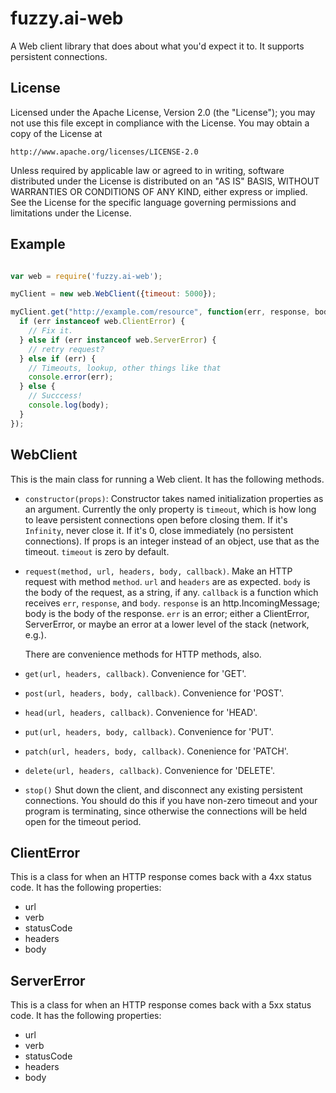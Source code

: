 fuzzy.ai-web
============

A Web client library that does about what you'd expect it to. It supports
persistent connections.

License
-------

Licensed under the Apache License, Version 2.0 (the "License");
you may not use this file except in compliance with the License.
You may obtain a copy of the License at

    http://www.apache.org/licenses/LICENSE-2.0

Unless required by applicable law or agreed to in writing, software
distributed under the License is distributed on an "AS IS" BASIS,
WITHOUT WARRANTIES OR CONDITIONS OF ANY KIND, either express or implied.
See the License for the specific language governing permissions and
limitations under the License.

Example
-------

```javascript

var web = require('fuzzy.ai-web');

myClient = new web.WebClient({timeout: 5000});

myClient.get("http://example.com/resource", function(err, response, body) {
  if (err instanceof web.ClientError) {
    // Fix it.
  } else if (err instanceof web.ServerError) {
    // retry request?
  } else if (err) {
    // Timeouts, lookup, other things like that
    console.error(err);
  } else {
    // Succcess!
    console.log(body);
  }
});
```

WebClient
---------

This is the main class for running a Web client. It has the following methods.

* `constructor(props)`: Constructor takes named initialization properties as an
  argument. Currently the only property is `timeout`, which is how long to leave
  persistent connections open before closing them. If it's `Infinity`, never
  close it. If it's 0, close immediately (no persistent connections). If props
  is an integer instead of an object, use that as the timeout. `timeout` is zero
  by default.

* `request(method, url, headers, body, callback)`. Make an HTTP request with
  method `method`. `url` and `headers` are as expected. `body` is the body of
  the request, as a string, if any. `callback` is a function which receives
  `err`, `response`, and `body`. `response` is an http.IncomingMessage; body is
  the body of the response. `err` is an error; either a ClientError,
  ServerError, or maybe an error at a lower level of the stack (network, e.g.).

  There are convenience methods for HTTP methods, also.

* `get(url, headers, callback)`. Convenience for 'GET'.

* `post(url, headers, body, callback)`. Convenience for 'POST'.

* `head(url, headers, callback)`. Convenience for 'HEAD'.

* `put(url, headers, body, callback)`. Convenience for 'PUT'.

* `patch(url, headers, body, callback)`. Conenience for 'PATCH'.

* `delete(url, headers, callback)`. Convenience for 'DELETE'.

* `stop()` Shut down the client, and disconnect any existing persistent
  connections. You should do this if you have non-zero timeout and your program
  is terminating, since otherwise the connections will be held open for the
  timeout period.

ClientError
-----------

This is a class for when an HTTP response comes back with a 4xx status code. It
has the following properties:

* url
* verb
* statusCode
* headers
* body

ServerError
-----------

This is a class for when an HTTP response comes back with a 5xx status code. It
has the following properties:

* url
* verb
* statusCode
* headers
* body
